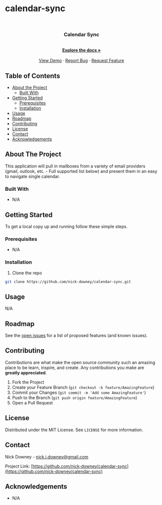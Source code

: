 # calendar-sync
<!-- PROJECT LOGO -->
<br />
<p align="center">

  <h3 align="center">Calendar Sync</h3>

  <p align="center">
    <br />
    <a href="https://github.com/nick-downey/calendar-sync"><strong>Explore the docs »</strong></a>
    <br />
    <br />
    <a href="https://github.com/nick-downey/calendar-sync">View Demo</a>
    ·
    <a href="https://github.com/nick-downey/calendar-sync/issues">Report Bug</a>
    ·
    <a href="https://github.com/nick-downey/calendar-sync/issues">Request Feature</a>
  </p>
</p>



<!-- TABLE OF CONTENTS -->
## Table of Contents

* [About the Project](#about-the-project)
  * [Built With](#built-with)
* [Getting Started](#getting-started)
  * [Prerequisites](#prerequisites)
  * [Installation](#installation)
* [Usage](#usage)
* [Roadmap](#roadmap)
* [Contributing](#contributing)
* [License](#license)
* [Contact](#contact)
* [Acknowledgements](#acknowledgements)



<!-- ABOUT THE PROJECT -->
## About The Project

This application will pull in mailboxes from a variety of email providers (gmail, outlook, etc. - Full supported list below) and present them in an easy to navigate single calendar.

### Built With

* N/A


<!-- GETTING STARTED -->
## Getting Started

To get a local copy up and running follow these simple steps.

### Prerequisites

* N/A

### Installation

1. Clone the repo
```sh
git clone https://github.com/nick-downey/calendar-sync.git
```


<!-- USAGE EXAMPLES -->
## Usage

N/A


<!-- ROADMAP -->
## Roadmap

See the [open issues](https://github.com/nick-downey/calendar-sync/issues) for a list of proposed features (and known issues).


<!-- CONTRIBUTING -->
## Contributing

Contributions are what make the open source community such an amazing place to be learn, inspire, and create. Any contributions you make are **greatly appreciated**.

1. Fork the Project
2. Create your Feature Branch (`git checkout -b feature/AmazingFeature`)
3. Commit your Changes (`git commit -m 'Add some AmazingFeature'`)
4. Push to the Branch (`git push origin feature/AmazingFeature`)
5. Open a Pull Request


<!-- LICENSE -->
## License

Distributed under the MIT License. See `LICENSE` for more information.


<!-- CONTACT -->
## Contact

Nick Downey - nick.j.downey@gmail.com

Project Link: [https://github.com/nick-downey/calendar-sync](https://github.com/nick-downey/calendar-sync)


<!-- ACKNOWLEDGEMENTS -->
## Acknowledgements

* N/A



